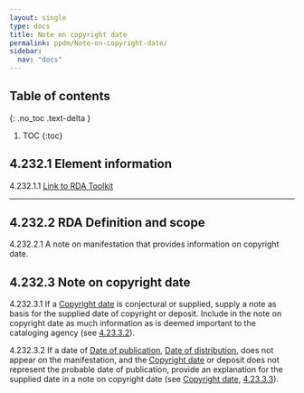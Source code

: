 ```yaml
---
layout: single
type: docs
title: Note on copyright date
permalink: ppdm/Note-on-copyright-date/
sidebar:
  nav: "docs"
---
```


## Table of contents
{: .no_toc .text-delta }

1. TOC
{:toc}

## 4.232.1 Element information

<a name="4.232.1.1">4.232.1.1</a> [Link to RDA Toolkit](https://beta.rdatoolkit.org/Content/Index?externalId=en-US_ala-ecaba0d1-b8ef-3549-9e6e-29685004e392)

---

## 4.232.2 RDA Definition and scope

<a name="4.232.2.1">4.232.2.1</a> A note on manifestation that provides information on copyright date.

## 4.232.3 Note on copyright date 

<a name="4.232.3.1">4.232.3.1</a> If a [Copyright date](/DCRMR/ppdm/Copyright-date/) is conjectural or supplied, supply a note as basis for the supplied date of copyright or deposit.  Include in the note on copyright date as much information as is deemed important to the cataloging agency (see [4.23.3.2](/DCRMR/ppdm/Copyright-date/#4.23.3.2)).

<a name="4.232.3.2">4.232.3.2</a> If a date of [Date of publication](/DCRMR/ppdm/Date-of-publication/), [Date of distribution](/DCRMR/ppdm/Date-of-publication/), does not appear on the manifestation, and the [Copyright date](/DCRMR/ppdm/Copyright-date/) or deposit does not represent the probable date of publication, provide an explanation for the supplied date in a note on copyright date (see [Copyright date](/DCRMR/ppdm/Copyright-date/), [4.23.3.3](/DCRMR/ppdm/Copyright-date/#4.23.3.3)).